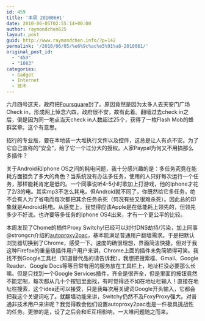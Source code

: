 ```yaml
---
id: 459
title: '本周 201006#1'
date: 2010-06-05T02:55:14+00:00
author: raymondchen625
layout: post
guid: http://www.raymondchen.info/?p=142
permalink: '/2010/06/05/%e6%9c%ac%e5%91%a8-2010061/'
original_post_id:
  - "459"
  - "1083"
categories:
  - Gadget
  - Internet
  - 技术
---
```

六月四号这天，政府把<a href="http://www.foursquare.com" target="_blank" rel="noopener noreferrer">Foursquare</a>封了。原因竟然是因为太多人去天安门广场Check in，形成网上悼念六四，政府很不安，故有此着。翻墙过去check in之后，倒是因为同一地点当天check in人数超过25个，获得了一枚Flash Mob的蜂群奖章。这个有意思。

招行的专业版，要在本地装一大堆执行文件以及控件，这总是让人有点不安。为了它自己宣称的“安全”，给了它一个过分大的授权。人家Paypal为何又不用搞那么多插件？

关于Android和Iphone OS之间的耗电问题，我十分感兴趣的是：多任务究竟在能耗方面担负了多大的角色？当系统没有办法多任务，使用的人只好每次运行一个任务，那样能耗肯定是低的。一个同事说听4-5小时歌加上打游戏，他的Iphone才花了2/3的电。其实mp3不怎么耗电。但Android就不同了，你既然给它多任务，绝不会有人为了省电而每次都把其余任务杀死（何况有些又很难杀死）。因此总的印象就是Android耗电。从感觉上，我觉得应该Apple是在低能耗上领先的，但领先多少不好说。也许要等多任务的Iphone OS4出来，才有一个更公平的比较。

本周发现了Chome的插件Proxy Switchy!已经可以对付DNS劫持/污染，加上同事@strongcn介绍的<a href="https://autoproxy2pac.appspot.com/" target="_blank" rel="noopener noreferrer">autoproxy2pac</a>，基本能满足普通用户翻墙需求。于是把默认浏览器切换到了Chrome，感受一下。速度的确很理想，界面简洁快捷。但对于我这种Firefox的重量级插件用户用户来讲，Chrome上面的插件未免简陋得可笑。我找不到Google工具栏（知道替代品的请告诉我），我想把搜索框、Gmail、Google Reader、Google Docs等等日常有用的服务放在工具栏上，地址栏没必要那么长嘛。但是只找到一个Google Services插件，齐全是很齐全，但是里面的按钮竟然不能定制，每次都从几十个按钮里面找，有时觉得还不如在地址栏输入！直接在地址栏搜索，这个idea还可以接受，只是我每次用关键词Google开头输入，它都会把我这个关键词吃了。就翻墙功能来讲，Switchy仍然不及FoxyProxy强大。对普通非技术用户来讲呢？我觉得教会他们设置autoproxy2pac也是一件极具挑战性的任务。更惨的是，设了之后会和IE互相影响，一大堆问题随之而来。